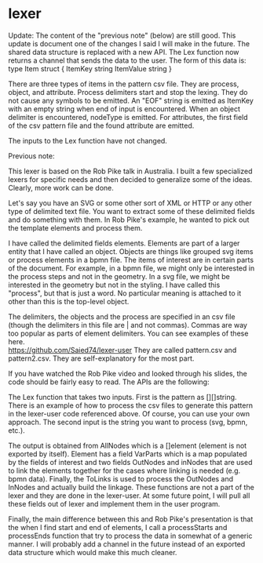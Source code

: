 # lexer

Update:  The content of the "previous note" (below) are still good.  This
update is document one of the changes I said I will make in the future.
The shared data structure is replaced with a new API.  The Lex function
now returns a channel that sends the data to the user.  The form of this data
is:
type Item struct {
	ItemKey   string
	ItemValue string
}

There are three types of items in the pattern csv file.  They are process,
object, and attribute.  Process delimiters start and stop the lexing.  They
do not cause any symbols to be emitted.  An "EOF" string is emitted as ItemKey
with an empty string when end of input is encountered.  When an object delimiter
is encountered, nodeType is emitted.  For attributes, the first field of the
csv pattern file and the found attribute are emitted.

The inputs to the Lex function have not changed.

Previous note:

This lexer is based on the Rob Pike talk in Australia.  I built a few
specialized lexers for specific needs and then decided to generalize
some of the ideas.  Clearly, more work can be done.

Let's say you have an SVG or some other sort of XML or HTTP or any other
type of delimited text file.  You want to extract some of these delimited
fields and do something with them.  In Rob Pike's example, he wanted to
pick out the template elements and process them.

I have called the delimited fields elements. Elements are part of a larger
entity that I have called an object.  Objects are things like grouped svg items
or process elements in a bpmn file.  The items of interest are in
certain parts of the document.  For example, in a bpmn file, we might only
be interested in the process steps and not in the geometry.  In a svg file,
we might be interested in the geometry but not in the styling.  I have
called this "process", but that is just a word.  No particular meaning is
attached to it other than this is the top-level object.

The delimiters, the objects and the process are specified in an csv file
(though the delimiters in this file are | and not commas).  Commas are way
too popular as parts of element delimiters.  You can see examples of these
here.  
https://github.com/Saied74/lexer-user
They are called pattern.csv and pattern2.csv.  They are self-explanatory
for the most part.

If you have watched the Rob Pike video and looked through his slides,
the code should be fairly easy to read.  The APIs are the following:

The Lex function that takes two inputs.  First is the pattern as [][]string.
There is an example of how to process the csv files to generate this pattern
in the lexer-user code referenced above. Of course, you can use your own
approach.  The second input is the string you want to process
(svg, bpmn, etc.).

The output is obtained from AllNodes which is a []element (element is
not exported by itself).  Element has a field VarParts which is a map
populated by the fields of interest and two fields OutNodes and inNodes
that are used to link the elements together for the cases where linking
is needed (e.g. bpmn data).  Finally, the ToLinks is used to process
the OutNodes and InNodes and actually build the linkage.  These functions
are not a part of the lexer and they are done in the lexer-user.
At some future point, I will pull all these fields out of lexer
and implement them in the user program.  

Finally, the main difference between this and Rob Pike's presentation
is that the when I find start and end of elements, I call a processStarts
and processEnds function that try to process the data in somewhat of a
generic manner.  I will probably add a channel in the future instead
of an exported data structure which would make this much cleaner.
